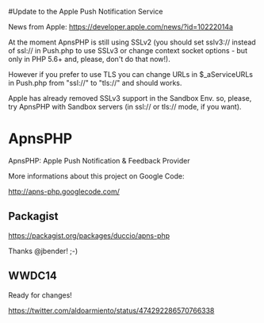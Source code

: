 #Update to the Apple Push Notification Service

News from Apple: https://developer.apple.com/news/?id=10222014a

At the moment ApnsPHP is still using SSLv2 (you should set sslv3:// instead of ssl:// in Push.php to use SSLv3 or change context socket options - but only in PHP 5.6+ and, please, don't do that now!).

However if you prefer to use TLS you can change URLs in $_aServiceURLs in Push.php from "ssl://" to "tls://" and should works.

Apple has already removed SSLv3 support in the Sandbox Env. so, please, try ApnsPHP with Sandbox servers (in ssl:// or tls:// mode, if you want).

ApnsPHP
=======

ApnsPHP: Apple Push Notification &amp; Feedback Provider

More informations about this project on Google Code:

http://apns-php.googlecode.com/

Packagist
-------

https://packagist.org/packages/duccio/apns-php

Thanks @jbender! ;-)

WWDC14
-------

Ready for changes!

https://twitter.com/aldoarmiento/status/474292286570766338
